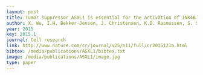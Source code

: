 ```yaml
---
layout: post
title: Tumor suppressor ASXL1 is essential for the activation of INK4B expression in response to oncogene activity and anti-proliferative signals
author: X. Wu, I.H. Bekker-Jensen, J. Christensen, K.D. Rasmussen, S. Sidoli, Y. Qi, Y. Kong, X. Wang, Y. Cui, Z. Xiao, G. Xu, K. Williams, J. Rappsilber, C.K. Sønderby, O. Winther, O.N. Jensen, K. Helin
year: 2015
key: 2015.1
journal: Cell research
link: http://www.nature.com/cr/journal/v25/n11/full/cr2015121a.html
bibtex: /media/publications/ASXL1/bibtex.txt
image: /media/publications/ASXL1/image.jpg
type: paper
---
```


